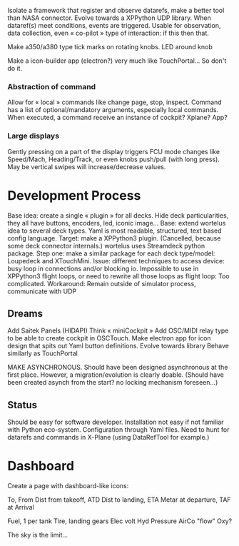 Isolate a framework that register and observe datarefs, make a better tool than NASA connector.
Evolve towards a XPPython UDP library.
When dataref(s) meet conditions, events are triggered.
Usable for observation, data collection, even « co-pilot » type of interaction: if this then that.

Make a350/a380 type tick marks on rotating knobs. LED around knob

Make a icon-builder app (electron?) very much like TouchPortal... So don't do it.

### Abstraction of command

Allow for « local » commands like change page, stop, inspect.
Command has a list of optional/mandatory arguments, especially local commands.
When executed, a command receive an instance of cockpit? Xplane? App?

### Large displays

Gently pressing on a part of the display triggers FCU mode changes like Speed/Mach, Heading/Track, or even knobs push/pull (with long press). May be vertical swipes will increase/decrease values.

# Development Process

Base idea: create a single « plugin » for all decks. Hide deck particularities, they all have buttons, encoders, led, iconic image…
Base: extend wortelus idea to several deck types.
Yaml is most readable, structured, text based config language.
Target: make a XPPython3 plugin. (Cancelled, because some deck connector internals.)
wortelus uses Streamdeck python package.
Step one: make a similar package for each deck type/model: Loupedeck and XTouchMini.
Issue: different techniques to access device: busy loop in connections and/or blocking io. Impossible to use in XPPython3 flight loops, or need to rewrite all those loops as flight loop: Too complicated.
Workaround: Remain outside of simulator process, communicate with UDP


## Dreams

Add Saitek Panels (HIDAPI)
Think « miniCockpit »
Add OSC/MIDI relay type to be able to create cockpit in OSCTouch.
Make electron app for icon design that spits out Yaml button definitions.
Evolve towards library
Behave similarly as TouchPortal

MAKE ASYNCHRONOUS. Should have been designed asynchronous at the first place. However, a migration/evolution is clearly doable.
(Should have been created asynch from the start? no locking mechanism foreseen...)
## Status

Should be easy for software developer.
Installation not easy if not familiar with Python eco-system.
Configuration through Yaml files.
Need to hunt for datarefs and commands in X-Plane (using DataRefTool for example.)

# Dashboard

Create a page with dashboard-like icons:

To, From
Dist from takeoff, ATD
Dist to landing, ETA
Metar at departure, TAF at Arrival

Fuel, 1 per tank
Tire, landing gears
Elec volt
Hyd Pressure
AirCo "flow"
Oxy?

The sky is the limit...